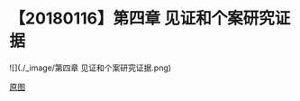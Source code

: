 # 【20180116】第四章 见证和个案研究证据

![](./_image/第四章 见证和个案研究证据.png)

[原图](https://www.processon.com/view/link/5a5e065be4b0332f15340d37)
